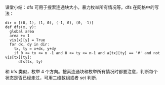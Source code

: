 课堂小结：dfs 可用于搜索连通块大小，暴力枚举所有情况等。dfs 在网格中的写法：
```
dir = [(0, 1), (1, 0), (-1, 0), (0, -1)]
def dfs(x, y):
  global area
  area += 1
  vis[x][y] = True
  for dx, dy in dir:
    tx, ty = x+dx, y+dy 
    if 0 <= tx <= n -1 and 0 <= ty <= n-1 and a[tx][ty] == '#' and not vis[tx][ty]:
      dfs(tx, ty)
```
和 bfs 类似，枚举 4 个方向。搜索连通块和枚举所有情况时都要注意，判断每个状态是否已经走过，可用二维数组或者 set 判断.